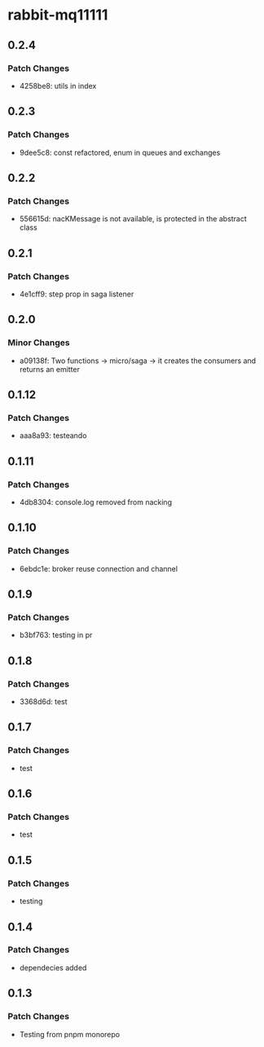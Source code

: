 # rabbit-mq11111

## 0.2.4

### Patch Changes

-   4258be8: utils in index

## 0.2.3

### Patch Changes

-   9dee5c8: const refactored, enum in queues and exchanges

## 0.2.2

### Patch Changes

-   556615d: nacKMessage is not available, is protected in the abstract class

## 0.2.1

### Patch Changes

-   4e1cff9: step prop in saga listener

## 0.2.0

### Minor Changes

-   a09138f: Two functions -> micro/saga -> it creates the consumers and returns an emitter

## 0.1.12

### Patch Changes

-   aaa8a93: testeando

## 0.1.11

### Patch Changes

-   4db8304: console.log removed from nacking

## 0.1.10

### Patch Changes

-   6ebdc1e: broker reuse connection and channel

## 0.1.9

### Patch Changes

-   b3bf763: testing in pr

## 0.1.8

### Patch Changes

-   3368d6d: test

## 0.1.7

### Patch Changes

-   test

## 0.1.6

### Patch Changes

-   test

## 0.1.5

### Patch Changes

-   testing

## 0.1.4

### Patch Changes

-   dependecies added

## 0.1.3

### Patch Changes

-   Testing from pnpm monorepo
